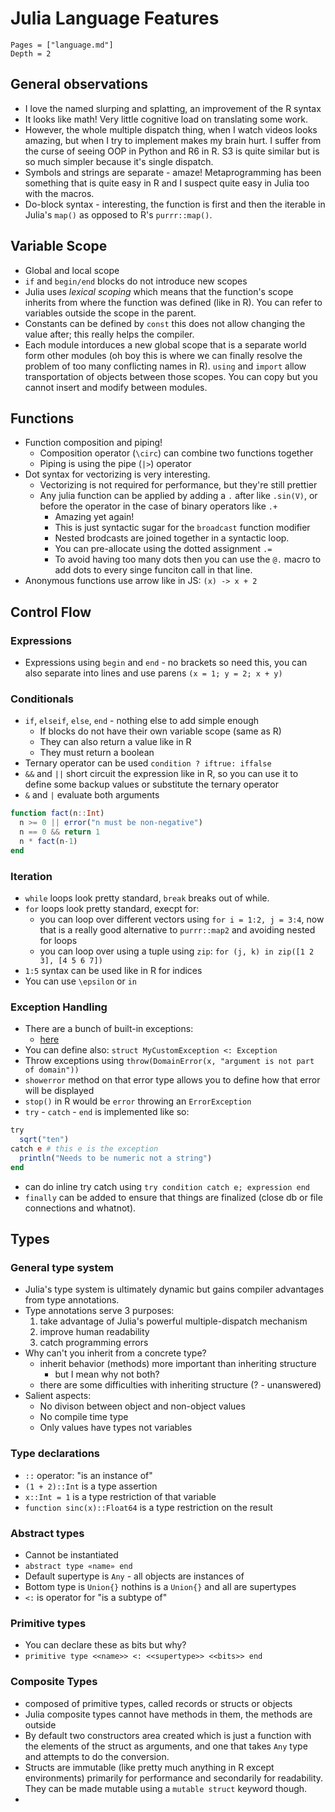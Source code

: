 # Julia Language Features

```@contents
Pages = ["language.md"]
Depth = 2
```
## General observations

* I love the named slurping and splatting, an improvement of the R syntax
* It looks like math! Very little cognitive load on translating some work.
* However, the whole multiple dispatch thing, when I watch videos looks amazing,
  but when I try to implement makes my brain hurt. I suffer from the curse
  of seeing OOP in Python and R6 in R. S3 is quite similar but is so much 
  simpler because it's single dispatch.
* Symbols and strings are separate - amaze! Metaprogramming has been something 
  that is quite easy in R and I suspect quite easy in Julia too with the macros.
* Do-block syntax - interesting, the function is first and then the iterable in 
  Julia's `map()` as opposed to R's `purrr::map()`.

## Variable Scope

* Global and local scope
* `if` and `begin/end` blocks do not introduce new scopes
* Julia uses _lexical scoping_ which means that the function's scope inherits
  from where the function was defined (like in R). You can refer to variables 
  outside the scope in the parent.
* Constants can be defined by `const` this does not allow changing the value 
  after; this really helps the compiler.
* Each module intorduces a new global scope that is a separate world form other
  modules (oh boy this is where we can finally resolve the problem of too many
  conflicting names in R). `using` and `import` allow transportation of objects
  between those scopes. You can copy but you cannot insert and modify between 
  modules.
## Functions 

* Function composition and piping!
  * Composition operator (`\circ`) can combine two functions together
  * Piping is using the pipe (`|>`) operator 
* Dot syntax for vectorizing is very interesting.  
  * Vectorizing is not required for performance, but they're still prettier
  * Any julia function can be applied by adding a `.` after like `.sin(V)`, or
    before the operator in the case of binary operators like `.+`
    * Amazing yet again!
    * This is just syntactic sugar for the `broadcast` function modifier
    * Nested brodcasts are joined together in a syntactic loop.
    * You can pre-allocate using the dotted assignment `.=`
    * To avoid having too many dots then you can use the `@.` macro to add 
      dots to every singe funciton call in that line.
* Anonymous functions use arrow like in JS: `(x) -> x + 2`
## Control Flow

### Expressions 

* Expressions using `begin` and `end` - no brackets so need this, you can also 
  separate into lines and use parens `(x = 1; y = 2; x + y)`

### Conditionals 

* `if`, `elseif`, `else`, `end` - nothing else to add simple enough
  * If blocks do not have their own variable scope (same as R)
  * They can also return a value like in R
  * They must return a boolean
* Ternary operator can be used `condition ? iftrue: iffalse`
* `&&` and `||` short circuit the expression like in R, so you can use it 
  to define some backup values or substitute the ternary operator
* `&` and `|` evaluate both arguments

```julia
function fact(n::Int)
  n >= 0 || error("n must be non-negative")
  n == 0 && return 1
  n * fact(n-1)
end
```
### Iteration

* `while` loops look pretty standard, `break` breaks out of while.
* `for` loops look pretty standard, execpt for:
  * you can loop  over different vectors using `for i = 1:2, j = 3:4`, now 
    that is a really good alternative to `purrr::map2` and avoiding nested 
    for loops
  * you can loop over using a tuple using `zip`: 
    `for (j, k) in zip([1 2 3], [4 5 6 7])`
* `1:5` syntax can be used like in R for indices
* You can use `\epsilon` or `in` 

### Exception Handling

* There are a bunch of built-in exceptions: 
  * [here](https://docs.julialang.org/en/v1/manual/control-flow/#Built-in-Exceptions)
* You can define also: `struct MyCustomException <: Exception`
* Throw exceptions using `throw(DomainError(x, "argument is not part of domain"))`
* `showerror` method on that error type allows you to define how that error 
  will be displayed
* `stop()` in R would be `error` throwing an `ErrorException` 
* `try` - `catch` - `end` is implemented like so:

```julia
try 
  sqrt("ten")
catch e # this e is the exception 
  println("Needs to be numeric not a string")
end 
```

* can do inline try catch using `try condition catch e; expression end`
* `finally` can be added to ensure that things are finalized (close db or file 
  connections and whatnot).

## Types

### General type system

* Julia's type system is ultimately dynamic but gains compiler advantages from
  type annotations.
* Type annotations serve 3 purposes:
  1. take advantage of Julia's powerful multiple-dispatch mechanism
  2. improve human readability
  3. catch programming errors
* Why can't you inherit from a concrete type?
  * inherit behavior (methods) more important than inheriting structure
    * but I mean why not both?
  * there are some difficulties with inheriting structure (? - unanswered)
* Salient aspects:
  * No divison between object and non-object values
  * No compile time type
  * Only values have types not variables

### Type declarations

* `::` operator: "is an instance of"
* `(1 + 2)::Int` is a type assertion 
* `x::Int = 1` is a type restriction of that variable
* `function sinc(x)::Float64` is a type restriction on the result

### Abstract types

* Cannot be instantiated
* `abstract type «name» end`
* Default supertype is `Any` - all objects are instances of
* Bottom type is `Union{}` nothins is a `Union{}` and all are supertypes
* `<:` is operator for "is a subtype of"

### Primitive types

* You can declare these as bits but why?
* `primitive type <<name>> <: <<supertype>> <<bits>> end`

### Composite Types

* composed of primitive types, called records or   structs or objects
* Julia composite types cannot have methods in them, the methods are outside
* By default two constructors area created which is just a 
  function with the elements of the struct as arguments, and one that takes
  `Any` type and attempts to do the conversion.
* Structs are immutable (like pretty much anything in R except environments) 
  primarily for performance and secondarily for readability. They can be 
  made mutable using a `mutable struct` keyword though.
* 